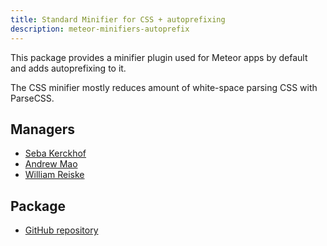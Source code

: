 ```yaml
---
title: Standard Minifier for CSS + autoprefixing
description: meteor-minifiers-autoprefix
---
```


This package provides a minifier plugin used for Meteor apps by default and adds autoprefixing to it.

The CSS minifier mostly reduces amount of white-space parsing CSS with ParseCSS.

## Managers
* [Seba Kerckhof](https://github.com/sebakerckhof)
* [Andrew Mao](https://github.com/mizzao)
* [William Reiske](https://github.com/sponsors/wreiske)

## Package
* [GitHub repository](https://github.com/Meteor-Community-Packages/meteor-minifiers-autoprefix)

